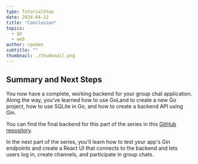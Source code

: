 ```yaml
---
type: TutorialStep
date: 2024-04-22
title: "Conclusion"
topics:
  - go
  - web
author: rpeden
subtitle: ""
thumbnail: ./thumbnail.png
---
```


## Summary and Next Steps

You now have a complete, working backend for your group chat application. Along the way, you've learned how to use GoLand to create a new Go project, how to use SQLite in Go, and how to create a backend API using Gin.

You can find the final backend for this part of the series in this [GitHub repository](https://github.com/rpeden/go-gin-react-part1).

In the next part of the series, you'll learn how to test your app's Gin endpoints and create a React UI that connects to the backend and lets users log in, create channels, and participate in group chats.
